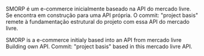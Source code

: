 SMORP é um e-commerce inicialmente baseado na API do mercado livre. 
Se encontra em construção para uma API própria. 
O commit: "project basis" remete à fundamentação estrutural do projeto com essa API do mercado livre.

SMORP is a e-commerce initialy based into an API from mercado livre
Building own API.
Commit: "project basis" based in this mercado livre API.